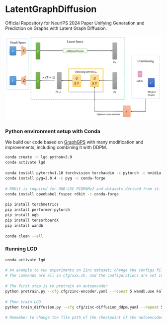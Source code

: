 # LatentGraphDiffusion
Official Repository for NeurIPS 2024 Paper Unifying Generation and Prediction on Graphs with Latent Graph Diffusion.

![Latent Graph Diffusion](./LatentGraphDiffusion.png)

### Python environment setup with Conda

We build our code based on [GraphGPS](https://github.com/rampasek/GraphGPS) with many modification and improvements, including combining it with DDPM.

```bash
conda create -n lgd python=3.9
conda activate lgd

conda install pytorch=1.10 torchvision torchaudio -c pytorch -c nvidia
conda install pyg=2.0.4 -c pyg -c conda-forge

# RDKit is required for OGB-LSC PCQM4Mv2 and datasets derived from it.  
conda install openbabel fsspec rdkit -c conda-forge

pip install torchmetrics
pip install performer-pytorch
pip install ogb
pip install tensorboardX
pip install wandb

conda clean --all
```

### Running LGD

```bash
conda activate lgd

# An example to run experiments on Zinc dataset; change the configs files to run other experiments on different datasets with desired hyperparameters
# The commands are all in cfg/xxx.sh, and the configurations are set in cfg/xxx.yaml

# The first step is to pretrain an autoencoder
python pretrain.py --cfg cfg/zinc-encoder.yaml --repeat 5 wandb.use False

# Then train LGD
python train_diffusion.py --cfg cfg/zinc-diffusion_ddpm.yaml --repeat 5 wandb.use False

# Remember to change the file path of the checkpoint of the autoencoder in diffusion.first_stage_config

```

